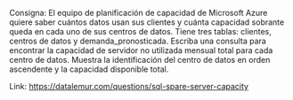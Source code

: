 Consigna: El equipo de planificación de capacidad de Microsoft Azure quiere saber cuántos datos usan sus clientes y cuánta capacidad sobrante queda en cada uno
de sus centros de datos. Tiene tres tablas: clientes, centros de datos y demanda_pronosticada.
Escriba una consulta para encontrar la capacidad de servidor no utilizada mensual total para cada centro de datos. 
Muestra la identificación del centro de datos en orden ascendente y la capacidad disponible total.

Link:
https://datalemur.com/questions/sql-spare-server-capacity
